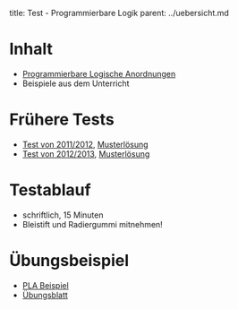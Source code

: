 title: Test - Programmierbare Logik
parent: ../uebersicht.md

# Inhalt
* [Programmierbare Logische Anordnungen]({filename}../pla.md)
* Beispiele aus dem Unterricht

# Frühere Tests
* [Test von 2011/2012]({filename}pla_test_1.pdf), [Musterlösung]({filename}pla_test_1_loesung.pdf)
* [Test von 2012/2013]({filename}pla_test_2.pdf), [Musterlösung]({filename}pla_test_2_loesung.pdf)

# Testablauf
* schriftlich, 15 Minuten
* Bleistift und Radiergummi mitnehmen!

# Übungsbeispiel
* [PLA Beispiel]({filename}../uebung_pla1.pdf)
* [Übungsblatt]({filename}../uebung_pla2.pdf)
